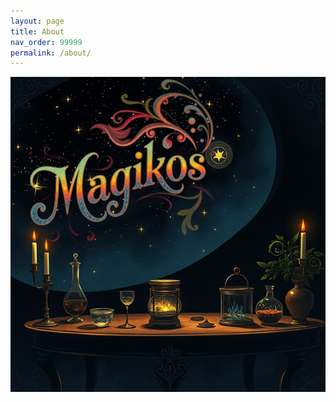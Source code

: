 ```yaml
---
layout: page
title: About
nav_order: 99999
permalink: /about/
---
```


![Magikos Logo](magikos-logo.png)

